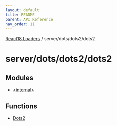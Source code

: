 ```yaml
---
layout: default
title: README
parent: API Reference
nav_order: 11
---
```


[React18 Loaders](../../../../modules.md) / server/dots/dots2/dots2

# server/dots/dots2/dots2

## Modules

- [\<internal\>](-internal-/README.md)

## Functions

- [Dots2](functions/Dots2.md)
